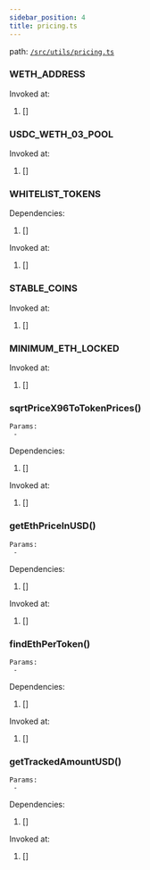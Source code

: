 ```yaml
---
sidebar_position: 4
title: pricing.ts
---
```


path: [`/src/utils/pricing.ts`](https://github.com/Uniswap/v3-subgraph/blob/main/src/utils/pricing.ts)

### WETH_ADDRESS

Invoked at:
1. []

### USDC_WETH_03_POOL

Invoked at:
1. []

### WHITELIST_TOKENS

Dependencies:
1. []

Invoked at:
1. []

### STABLE_COINS

Invoked at:
1. []

### MINIMUM_ETH_LOCKED

Invoked at:
1. []

### sqrtPriceX96ToTokenPrices()

```
Params:
 - 
```

Dependencies:
1. []

Invoked at:
1. []


### getEthPriceInUSD()

```
Params:
 - 
```

Dependencies:
1. []

Invoked at:
1. []


### findEthPerToken()

```
Params:
 - 
```

Dependencies:
1. []

Invoked at:
1. []


### getTrackedAmountUSD()

```
Params:
 - 
```

Dependencies:
1. []

Invoked at:
1. []

